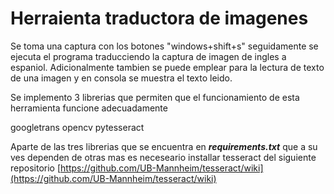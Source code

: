 # Herraienta traductora de imagenes

Se toma una captura con los botones "windows+shift+s" seguidamente se ejecuta el programa
traducciendo la captura de imagen de ingles a espaniol.
Adicionalmente tambien se puede emplear para la lectura de texto de una imagen y en consola
se muestra el texto leido.

Se implemento 3 librerias que permiten que el funcionamiento de esta herramienta funcione adecuadamente

googletrans
opencv
pytesseract

Aparte de las tres librerias que se encuentra en ***requirements.txt*** que a su ves dependen de otras mas es neceseario installar
tesseract del siguiente repositorio [https://github.com/UB-Mannheim/tesseract/wiki](https://github.com/UB-Mannheim/tesseract/wiki)

